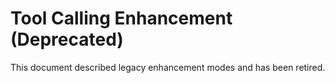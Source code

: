 # Tool Calling Enhancement (Deprecated)

This document described legacy enhancement modes and has been retired.

